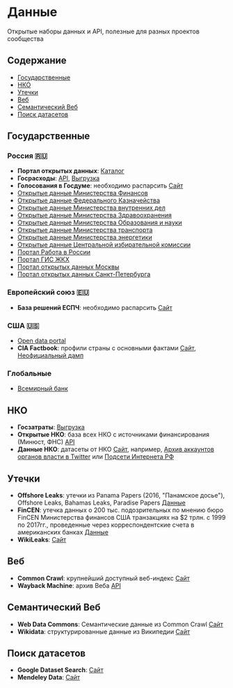 # Данные
Открытые наборы данных и API, полезные для разных проектов сообщества

## Содержание
* [Государственные](#государственные)
* [НКО](#нко)
* [Утечки](#утечки)
* [Веб](#веб)
* [Семантический Веб](#семантический-веб)
* [Поиск датасетов](#поиск-датасетов)

## Государственные

### Россия 🇷🇺
* **Портал открытых данных**: [Каталог](https://data.gov.ru/)
* **Госрасходы**: [API](https://spending.gov.ru/pages/devs_api/), [Выгрузка](https://spending.gov.ru/devs/opendata/)  
* **Голосования в Госдуме**: необходимо распарсить [Сайт](http://vote.duma.gov.ru/)
* [Открытые данные Министерства Финансов](http://minfin.ru/opendata/)
* [Открытые данные Федерального Казначейства](http://www.roskazna.ru/opendata/)
* [Открытые данные Министерства внутренних дел](https://mvd.ru/opendata)
* [Открытые данные Министерства Здравоохранения](https://www.rosminzdrav.ru/opendata)
* [Открытые данные Министерства Образования и науки](http://opendata.mon.gov.ru)
* [Открытые данные Министерства транспорта](http://www.mintrans.ru/opendata/)
* [Открытые данные Министерства энергетики](http://minenergo.gov.ru/opendata)
* [Открытые данные Центральной избирательной комиссии](http://cikrf.ru/opendata/)
* [Портал Работа в России](https://trudvsem.ru/opendata)
* [Портал ГИС ЖКХ](https://dom.gosuslugi.ru/#!/open-data)
* [Портал открытых данных Москвы](http://data.mos.ru)
* [Портал открытых данных Санкт-Петербурга](http://data.gov.spb.ru)


### Европейский союз 🇪🇺
* **База решений ЕСПЧ**: необходимо распарсить [Сайт](https://hudoc.echr.coe.int/eng#{%22respondent%22:[%22RUS%22],%22documentcollectionid2%22:[%22GRANDCHAMBER%22,%22CHAMBER%22]})

### США 🇺🇸
* [Open data portal](https://www.data.gov/)
* **CIA Factbook**: профили страны с основными фактами [Сайт](https://www.cia.gov/the-world-factbook/countries/russia), [Неофициальный дамп](https://github.com/factbook/factbook.json)

### Глобальные
* [Всемирный банк](https://data.worldbank.org/)

## НКО
* **Госзатраты**: [Выгрузка](https://bulk.clearspending.ru)
* **Открытые НКО**: база всех НКО с источниками финансирования (Минюст, ФНС) [API](https://openngo.ru/opendata/)
* **Данные НКО**: датасеты от НКО [Сайт](http://ngodata.ru), например, [Архив аккаунтов органов власти в Twitter](http://ngodata.ru/dataset/govtwitters) или [Подсети Интернета РФ](http://ngodata.ru/dataset/rusasn)

## Утечки
* **Offshore Leaks**: утечки из Panama Papers (2016, "Панамское досье"), Offshore Leaks, Bahamas Leaks, Paradise Papers [Данные](https://offshoreleaks.icij.org/pages/database)
* **FinCEN**: утечка данных о 200 тыс. подозрительных по мнению бюро FinCEN Министерства финансов США транзакциях на $2 трлн. с 1999 по 2017гг., проведенные через корреспондентские счета в американских банках [Данные](https://www.icij.org/investigations/fincen-files/download-fincen-files-transaction-data/)
* **WikiLeaks**: [Сайт](https://wikileaks.org/)

## Веб

* **Common Crawl**: крупнейший доступный веб-индекс [Сайт](https://commoncrawl.org/)
* **Wayback Machine**: архив Веба [API](https://archive.org/help/wayback_api.php)

## Семантический Веб
* **Web Data Commons**: Семантические данные из Common Crawl [Сайт](http://webdatacommons.org/)
* **Wikidata**: структурированные данные из Википедии [Сайт](https://www.wikidata.org/)

## Поиск датасетов
* **Google Dataset Search**: [Сайт](https://datasetsearch.research.google.com/)
* **Mendeley Data**: [Сайт](https://data.mendeley.com)
